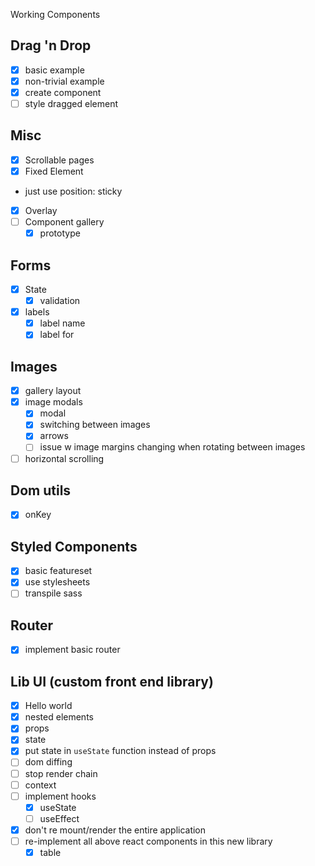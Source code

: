 Working Components
## Drag 'n Drop
 - [x] basic example
 - [x] non-trivial example
 - [x] create component
 - [ ] style dragged element
## Misc
- [x] Scrollable pages
- [x] Fixed Element
 - just use position: sticky
- [x] Overlay
- [ ] Component gallery
  - [x] prototype

## Forms
  - [x] State
    - [x] validation
  - [x] labels
    - [x] label name
    - [x] label for

## Images
  - [x] gallery layout
  - [x] image modals
    - [x] modal
    - [x] switching between images
    - [x] arrows
    - [ ] issue w image margins changing when rotating between images
  - [ ] horizontal scrolling

## Dom utils
 - [x] onKey

## Styled Components
- [x] basic featureset
- [x] use stylesheets
- [ ] transpile sass

## Router
- [x] implement basic router

## Lib UI (custom front end library)
  - [x] Hello world
  - [x] nested elements
  - [x] props
  - [x] state
  - [x] put state in `useState` function instead of props
  - [ ] dom diffing
  - [ ] stop render chain
  - [ ] context
  - [ ] implement hooks
    - [x] useState
    - [ ] useEffect
  - [x] don't re mount/render the entire application
  - [ ] re-implement all above react components in this new library
    - [x] table
